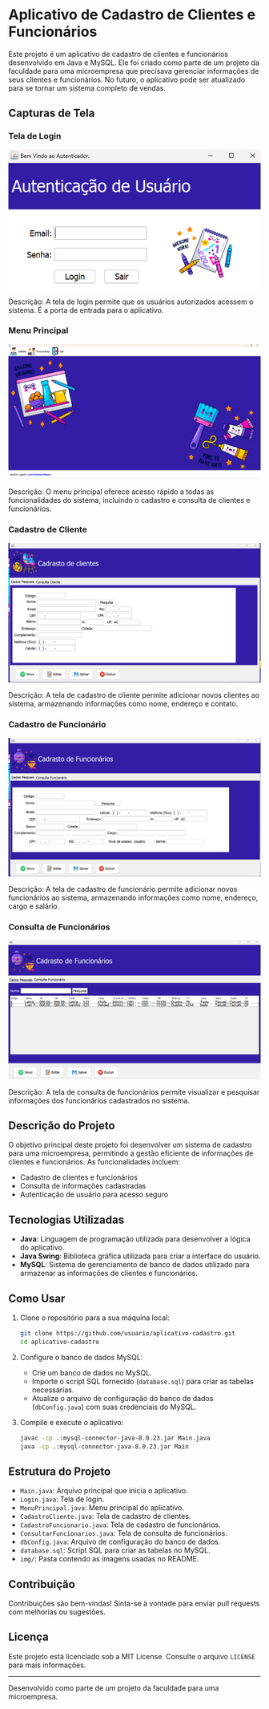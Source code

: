 # Aplicativo de Cadastro de Clientes e Funcionários

Este projeto é um aplicativo de cadastro de clientes e funcionários desenvolvido em Java e MySQL. Ele foi criado como parte de um projeto da faculdade para uma microempresa que precisava gerenciar informações de seus clientes e funcionários. No futuro, o aplicativo pode ser atualizado para se tornar um sistema completo de vendas.

## Capturas de Tela

### Tela de Login
![Tela de Login](Login.png)

Descrição: A tela de login permite que os usuários autorizados acessem o sistema. É a porta de entrada para o aplicativo.

### Menu Principal
![Menu Principal](MenuPrincipal.png)

Descrição: O menu principal oferece acesso rápido a todas as funcionalidades do sistema, incluindo o cadastro e consulta de clientes e funcionários.

### Cadastro de Cliente
![Cadastro de Cliente](CadastroCliente.png)

Descrição: A tela de cadastro de cliente permite adicionar novos clientes ao sistema, armazenando informações como nome, endereço e contato.

### Cadastro de Funcionário
![Cadastro de Funcionário](CadastroFuncionario.png)

Descrição: A tela de cadastro de funcionário permite adicionar novos funcionários ao sistema, armazenando informações como nome, endereço, cargo e salário.

### Consulta de Funcionários
![Consulta de Funcionários](ConsultarFuncionarios..png)

Descrição: A tela de consulta de funcionários permite visualizar e pesquisar informações dos funcionários cadastrados no sistema.

## Descrição do Projeto

O objetivo principal deste projeto foi desenvolver um sistema de cadastro para uma microempresa, permitindo a gestão eficiente de informações de clientes e funcionários. As funcionalidades incluem:

- Cadastro de clientes e funcionários
- Consulta de informações cadastradas
- Autenticação de usuário para acesso seguro

## Tecnologias Utilizadas

- **Java**: Linguagem de programação utilizada para desenvolver a lógica do aplicativo.
- **Java Swing**: Biblioteca gráfica utilizada para criar a interface do usuário.
- **MySQL**: Sistema de gerenciamento de banco de dados utilizado para armazenar as informações de clientes e funcionários.

## Como Usar

1. Clone o repositório para a sua máquina local:
    ```bash
    git clone https://github.com/usuario/aplicativo-cadastro.git
    cd aplicativo-cadastro
    ```

2. Configure o banco de dados MySQL:
    - Crie um banco de dados no MySQL.
    - Importe o script SQL fornecido (`database.sql`) para criar as tabelas necessárias.
    - Atualize o arquivo de configuração do banco de dados (`dbConfig.java`) com suas credenciais do MySQL.

3. Compile e execute o aplicativo:
    ```bash
    javac -cp .:mysql-connector-java-8.0.23.jar Main.java
    java -cp .:mysql-connector-java-8.0.23.jar Main
    ```

## Estrutura do Projeto

- `Main.java`: Arquivo principal que inicia o aplicativo.
- `Login.java`: Tela de login.
- `MenuPrincipal.java`: Menu principal do aplicativo.
- `CadastroCliente.java`: Tela de cadastro de clientes.
- `CadastroFuncionario.java`: Tela de cadastro de funcionários.
- `ConsultarFuncionarios.java`: Tela de consulta de funcionários.
- `dbConfig.java`: Arquivo de configuração do banco de dados.
- `database.sql`: Script SQL para criar as tabelas no MySQL.
- `img/`: Pasta contendo as imagens usadas no README.

## Contribuição

Contribuições são bem-vindas! Sinta-se à vontade para enviar pull requests com melhorias ou sugestões.

## Licença

Este projeto está licenciado sob a MIT License. Consulte o arquivo `LICENSE` para mais informações.

---

Desenvolvido como parte de um projeto da faculdade para uma microempresa.
